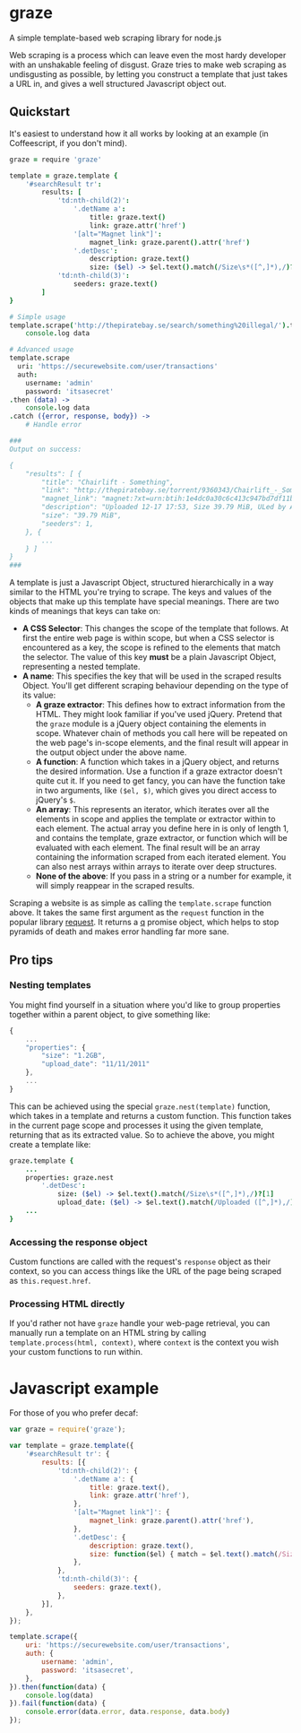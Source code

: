 # graze

A simple template-based web scraping library for node.js

Web scraping is a process which can leave even the most hardy developer with an unshakable feeling of disgust.  Graze tries to make web scraping as undisgusting as possible, by letting you construct a template that just takes a URL in, and gives a well structured Javascript object out.  

## Quickstart

It's easiest to understand how it all works by looking at an example (in Coffeescript, if you don't mind).  

```coffee
graze = require 'graze'

template = graze.template {
    '#searchResult tr': 
        results: [
            'td:nth-child(2)':
                '.detName a':
                    title: graze.text()
                    link: graze.attr('href')
                '[alt="Magnet link"]':
                    magnet_link: graze.parent().attr('href')
                '.detDesc':
                    description: graze.text()
                    size: ($el) -> $el.text().match(/Size\s*([^,]*),/)?[1]
            'td:nth-child(3)':
                seeders: graze.text()
        ]
}

# Simple usage
template.scrape('http://thepiratebay.se/search/something%20illegal/').then (data) ->
    console.log data

# Advanced usage
template.scrape
  uri: 'https://securewebsite.com/user/transactions'
  auth:
    username: 'admin'
    password: 'itsasecret'
.then (data) ->
    console.log data
.catch ({error, response, body}) ->
    # Handle error

###
Output on success:

{
    "results": [ {
        "title": "Chairlift - Something",
        "link": "http://thepiratebay.se/torrent/9360343/Chairlift_-_Something",
        "magnet_link": "magnet:?xt=urn:btih:1e4dc0a30c6c413c947bd7df11bc8bd764c3babd",
        "description": "Uploaded 12-17 17:53, Size 39.79 MiB, ULed by Anonymous",
        "size": "39.79 MiB",
        "seeders": 1,
    }, {
        ...
    } ]
}
###
```

A template is just a Javascript Object, structured hierarchically in a way similar to the HTML you're trying to scrape.  The keys and values of the objects that make up this template have special meanings.  There are two kinds of meanings that keys can take on:

- **A CSS Selector**: This changes the scope of the template that follows.  At first the entire web page is within scope, but when a CSS selector is encountered as a key, the scope is refined to the elements that match the selector.  The value of this key **must** be a plain Javascript Object, representing a nested template.
- **A name**: This specifies the key that will be used in the scraped results Object.  You'll get different scraping behaviour depending on the type of its value:
    - **A graze extractor**: This defines how to extract information from the HTML.  They might look familiar if you've used jQuery.  Pretend that the `graze` module is a jQuery object containing the elements in scope.  Whatever chain of methods you call here will be repeated on the web page's in-scope elements, and the final result will appear in the output object under the above name.
    - **A function**: A function which takes in a jQuery object, and returns the desired information.  Use a function if a graze extractor doesn't quite cut it.  If you need to get fancy, you can have the function take in two arguments, like `($el, $)`, which gives you direct access to jQuery's `$`.
    - **An array**: This represents an iterator, which iterates over all the elements in scope and applies the template or extractor within to each element.  The actual array you define here in is only of length 1, and contains the template, graze extractor, or function which will be evaluated with each element.  The final result will be an array containing the information scraped from each iterated element.  You can also nest arrays within arrays to iterate over deep structures.
    - **None of the above**: If you pass in a string or a number for example, it will simply reappear in the scraped results.

Scraping a website is as simple as calling the `template.scrape` function above.  It takes the same first argument as the `request` function in the popular library [request](https://www.npmjs.org/package/request).  It returns a [q](https://www.npmjs.org/package/q) promise object, which helps to stop pyramids of death and makes error handling far more sane.  

## Pro tips

### Nesting templates

You might find yourself in a situation where you'd like to group properties together within a parent object, to give something like:

```javascript
{
    ...
    "properties": {
        "size": "1.2GB",
        "upload_date": "11/11/2011"
    },
    ...
}
```

This can be achieved using the special `graze.nest(template)` function, which takes in a template and returns a custom function.  This function takes in the current page scope and processes it using the given template, returning that as its extracted value.  So to achieve the above, you might create a template like:

```coffee
graze.template {
    ...
    properties: graze.nest
        '.detDesc':
            size: ($el) -> $el.text().match(/Size\s*([^,]*),/)?[1]
            upload_date: ($el) -> $el.text().match(/Uploaded ([^,]*),/)?[1]
    ...
}
```

### Accessing the response object

Custom functions are called with the request's `response` object as their context, so you can access things like the URL of the page being scraped as `this.request.href`.  

### Processing HTML directly

If you'd rather not have `graze` handle your web-page retrieval, you can manually run a template on an HTML string by calling `template.process(html, context)`, where `context` is the context you wish your custom functions to run within.  

# Javascript example

For those of you who prefer decaf:

```javascript
var graze = require('graze');

var template = graze.template({
    '#searchResult tr': {
        results: [{
            'td:nth-child(2)': {
                '.detName a': {
                    title: graze.text(),
                    link: graze.attr('href'),
                },
                '[alt="Magnet link"]': {
                    magnet_link: graze.parent().attr('href'),
                },
                '.detDesc': {
                    description: graze.text(),
                    size: function($el) { match = $el.text().match(/Size\s*([^,]*),/); return match && match[1] }
                },
            },
            'td:nth-child(3)': {
                seeders: graze.text(),
            },
        }],
    },
});

template.scrape({
    uri: 'https://securewebsite.com/user/transactions',
    auth: {
        username: 'admin',
        password: 'itsasecret',
    },
}).then(function(data) {
    console.log(data)
}).fail(function(data) {
    console.error(data.error, data.response, data.body)
});
```
